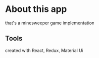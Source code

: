# About this app

that's a minesweeper game implementation

## Tools

created with React, Redux, Material Ui
